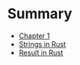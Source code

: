 # Summary

- [Chapter 1](./chapter_1.md)
- [Strings in Rust](./rsbook/strings.md)
- [Result in Rust](./rsbook/result.md)
